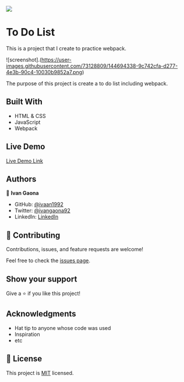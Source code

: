 ![](https://img.shields.io/badge/Microverse-blueviolet)

# To Do List

This is a project that I create to practice webpack. 

![screenshot].(https://user-images.githubusercontent.com/73128809/144694338-9c742cfa-d277-4e3b-90c4-10030b9852a7.png)

The purpose of this project is create a to do list including webpack.

## Built With

- HTML & CSS
- JavaScript
- Webpack

## Live Demo


[Live Demo Link](https://ivaan1992.github.io/To-Do-List/)

## Authors

👤 **Ivan Gaona**


- GitHub: [@ivaan1992](https://github.com/ivaan1992)
- Twitter: [@ivangaona92](https://twitter.com/ivangaona92)
- LinkedIn: [LinkedIn](https://www.linkedin.com/in/ivan-linares-gaona/)

## 🤝 Contributing

Contributions, issues, and feature requests are welcome!

Feel free to check the [issues page](https://github.com/ivaan1992/AwesomeBooks/issues).

## Show your support

Give a ⭐️ if you like this project!

## Acknowledgments

- Hat tip to anyone whose code was used
- Inspiration
- etc

## 📝 License

This project is [MIT](./MIT.md) licensed.
